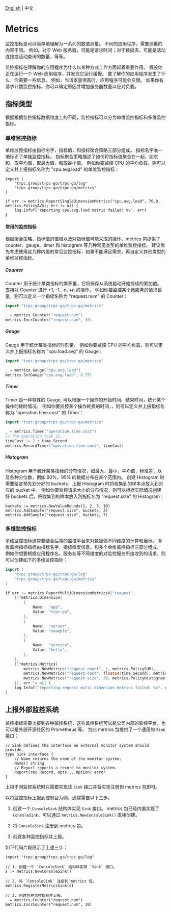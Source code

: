 [English](README.md) | 中文

# Metrics

监控指标是可以简单地理解为一系列的数值测量。
不同的应用程序，需要测量的内容不同。
例如。对于 Web 服务器，可能是请求时间；对于数据库，可能是活动连接或活动查询的数量，等等。

监控指标在理解你的应用程序为什么以某种方式工作方面起着重要作用。
假设你正在运行一个 Web 应用程序，并发现它运行缓慢。
要了解你的应用程序发生了什么，你需要一些信息。
例如，当请求量很高时，应用程序可能会变慢。
如果你有请求计数监控指标，你可以确定原因并增加服务器数量以应对负载。

## 指标类型

根据根据监控指标数据维度上的不同，监控指标可以分为单维监控指标和多维监控指标。

### 单维监控指标

单维监控指标由指标名字，指标值，和指标聚合策略三部分组成。
指标名字唯一地标识了单维监控指标。
指标聚合策略描述了如何将指标值聚合在一起，如求和，取平均值，取最大值，和取最小值。
例如你要监控 CPU 的平均负载，则可以定义并上报指标名称为 "cpu.avg.load" 的单维监控指标：

```golang
import (
    "trpc.group/trpc-go/trpc-go/log"
    "trpc.group/trpc-go/trpc-go/metrics"
)

if err := metrics.ReportSingleDimensionMetrics("cpu.avg.load", 70.0, metrics.PolicyAVG); err != nil {
    log.Infof("reporting cpu.avg.load metric failed: %v", err)
}
```

#### 常用的监控指标

根据聚合策略，指标值的值域以及对指标值可能采取的操作，metrics 包提供了 counter、gauge、timer 和 histogram 等几种常见类型的单维监控指标。
建议优先考虑使用这几种内置的常见监控指标，如果不能满足需求，再自定义其他类型的单维监控指标。

##### Counter

Counter 用于统计某类指标的累积量，它将保存从系统启动开始持续的累加值。
支持对 Counter 进行 +1, -1, -n, +n 的操作。
例如你要监控某个微服务的请求数量，则可以定义一个指标名称为 "request.num" 的 Counter：

```go
import "trpc.group/trpc-go/trpc-go/metrics"

_ = metrics.Counter("request.num")
metrics.IncrCounter("request.num", 30)
```

##### Gauge

Gauge 用于统计某类指标的时刻量。
例如你要监控 CPU 的平均负载，则可以定义并上报指标名称为 "cpu.load.avg" 的 Gauge：

```go
import "trpc.group/trpc-go/trpc-go/metrics"

_ = metrics.Gauge("cpu.avg.load")
metrics.SetGauge("cpu.avg.load", 0.75)
```

##### Timer

Timer 是一种特殊的 Gauge, 可以根据一个操作的开始时间、结束时间，统计某个操作的耗时情况。
例如你要监控某个操作耗费的时间，，则可以定义并上报指标名称为 "operation.time.cost" 的 Timer：

```go
import "trpc.group/trpc-go/trpc-go/metrics"

_ = metrics.Timer("operation.time.cost")
// The operation took 2s.
timeCost := 2 * time.Second
metrics.RecordTimer("operation.time.cost", timeCost)
```
##### Histogram

Histogram 用于统计某类指标的分布情况，如最大，最小，平均值，标准差，以及各种分位数，例如 90%，95% 的数据分布在某个范围内。
创建 Histogram 时需要给定预先划分好的 buckets，上报 Histogram 时将收集到的样本点放入到对应的 bucket 中。
例如你要监控请求大小的分布情况，则可以根据实际情况创建好 buckets 后，把收集到的样本放入到指标名为 "request.size" 的 Histogram：

```golang
buckets := metrics.NewValueBounds(1, 2, 5, 10)
metrics.AddSample("request.size", buckets, 3)
metrics.AddSample("request.size", buckets, 7)
```

### 多维监控指标

多维监控指标通常要结合后端的监控平台来对数据做不同维度的计算和展示。
多维监控指标指标由指标名字，指标维度信息，和多个单维监控指标三部分组成。
例如你想要根据应用程序名，服务名等不同维度的对监控服务所接收到的请求，则可以创建如下的多维监控指标：
```go
import (
    "trpc.group/trpc-go/trpc-go/log"
    "trpc.group/trpc-go/trpc-go/metrics"
)

if err := metrics.ReportMultiDimensionMetricsX("request",
    []*metrics.Dimension{
        {
            Name:  "app",
            Value: "trpc-go",
        },
        {
            Name:  "server",
            Value: "example",
        },
        {
            Name:  "service",
            Value: "hello",
        },
    },
    []*metrics.Metrics{
        metrics.NewMetrics("request-count", 1, metrics.PolicySUM),
        metrics.NewMetrics("request-cost", float64(time.Second), metrics.PolicyAVG),
        metrics.NewMetrics("request-size", 30, metrics.PolicyHistogram),
    }); err != nil {
    log.Infof("reporting request multi dimension metrics failed: %v", err)
}
```

## 上报外部监控系统

监控指标需要上报到各种监控系统，这些监控系统可以是公司内部的监控平台，也可以是外部开源社区的 Prometheus 等。
为此 metrics 包提供了一个通用的 `Sink` 接口：

```golang
// Sink defines the interface an external monitor system should provide.
type Sink interface {
	// Name returns the name of the monitor system.
	Name() string
	// Report reports a record to monitor system.
	Report(rec Record, opts ...Option) error
}
```

上报不同监控系统时只需要实现该 `Sink` 接口并将实现注册到 metrics 包即可。

以将监控指标上报到控制台为例，通常需要以下三步。

1. 创建一个 `ConsoleSink` 结构体实现 `Sink` 接口。
   metrics 包已经内置实现了 `ConsoleSink`，可以通过 `metrics.NewConsoleSink()` 直接创建。

2. 将 `ConsoleSink` 注册到 metrics 包。

3. 创建各种监控指标并上报。

如下代码片段展示了上述三步：

```golang
import "trpc.group/trpc-go/trpc-go/log"

// 1. 创建一个 `ConsoleSink` 结构体实现 `Sink` 接口。
s := metrics.NewConsoleSink()

// 2. 将 `ConsoleSink` 注册到 metrics 包。
metrics.RegisterMetricsSink(s)

// 3. 创建各种监控指标并上报。
_ = metrics.Counter("request.num")
metrics.IncrCounter("request.num", 30)
```
